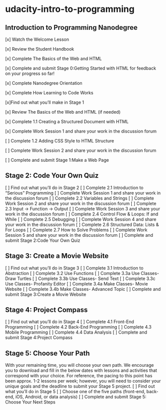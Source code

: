 # udacity-intro-to-programming
## Introduction to Programming Nanodegree

[x] Watch the Welcome Lesson

[x] Review the Student Handbook

[x] Complete The Basics of the Web and HTML

[x] Complete and submit Stage 0:​Getting Started with HTML for feedback
on your progress so far!

[x] Complete Nanodegree Orientation

[x] Complete How Learning to Code Works

[x]Find out what you’ll make in Stage 1

[x] Review The Basics of the Web and HTML (if needed)

[x] Complete 1.1 Creating a Structured Document with HTML

[x] Complete Work Session 1 and share your work in the discussion forum

[ ] Complete 1.2 Adding CSS Style to HTML Structure

[ ] Complete Work Session 2 and share your work in the discussion forum

[ ] Complete and submit Stage 1:​M​ake a Web Page


## Stage 2: Code Your Own Quiz
[ ] Find out what you’ll do in Stage 2
[ ] Complete 2.1 Introduction to “Serious” Programming
[ ] Complete Work Session 1 and share your work in the discussion forum
[ ] Complete 2.2 Variables and Strings
[ ] Complete Work Session 2 and share your work in the discussion forum
[ ] Complete 2.3 Input → Function → Output
[ ] Complete Work Session 3 and share your work in the discussion forum
[ ] Complete 2.4 Control Flow & Loops: If and While
[ ] Complete 2.5 Debugging
[ ] Complete Work Session 4 and share your work in the discussion forum
[ ] Complete 2.6 Structured Data: Lists & For Loops
[ ] Complete 2.7 How to Solve Problems
[ ] Complete Work Session 5 and share your work in the discussion forum
[ ] Complete and submit Stage 2:​Code Your Own Quiz


## Stage 3: Create a Movie Website
[ ] Find out what you’ll do in Stage 3
[ ] Complete 3.1 Introduction to Abstraction
[ ] Complete 3.2 Use Functions
[ ] Complete 3.3a Use Classes- Draw Turtles
[ ] Complete 3.3b Use Classes- Send Text
[ ] Complete 3.3c Use Classes- Profanity Editor
[ ] Complete 3.4a Make Classes- Movie Website
[ ] Complete 3.4b Make Classes- Advanced Topic
[ ] Complete and submit Stage 3:​Create a Movie Website

## Stage 4: Project Compass
[ ] Find out what you’ll do in Stage 4
[ ] Complete 4.1 Front-End Programming
[ ] Complete 4.2 Back-End Programming
[ ] Complete 4.3 Mobile Programming
[ ] Complete 4.4 Data Analysis
[ ] Complete and submit Stage 4:​Project Compass

## Stage 5: Choose Your Path
With your remaining time, you will choose your own path. We encourage you to
download and fill in the below dates with lessons and activities that correspond
with your choice. For reference, the pacing to this point has been approx. 1-2
lessons per week; however, you will need to consider your unique goals and the
deadline to submit your Stage 5 project.
[ ] Find out what you’ll do in Stage 5
[ ] Choose one of the five paths (front-end, back-end, iOS, Android, or data
analysis)
[ ] Complete and submit Stage 5​: Choose Your Next Steps
